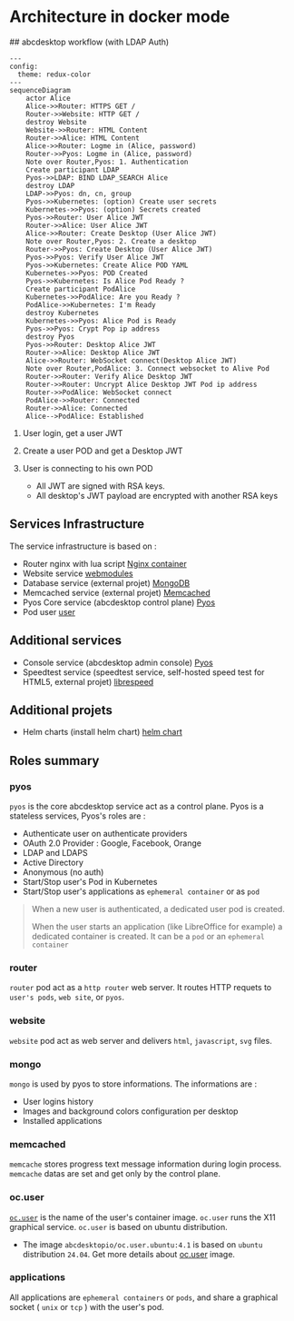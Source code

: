 # Architecture in docker mode


## abcdesktop workflow (with LDAP Auth)

``` mermaid
---
config:
  theme: redux-color
---
sequenceDiagram
    actor Alice
    Alice->>Router: HTTPS GET /
    Router->>Website: HTTP GET /
    destroy Website
    Website->>Router: HTML Content
    Router->>Alice: HTML Content
    Alice->>Router: Logme in (Alice, password)
    Router->>Pyos: Logme in (Alice, password)
    Note over Router,Pyos: 1. Authentication
    Create participant LDAP
    Pyos->>LDAP: BIND LDAP_SEARCH Alice
    destroy LDAP
    LDAP->>Pyos: dn, cn, group
    Pyos->>Kubernetes: (option) Create user secrets
    Kubernetes->>Pyos: (option) Secrets created
    Pyos->>Router: User Alice JWT
    Router->>Alice: User Alice JWT
    Alice->>Router: Create Desktop (User Alice JWT)
    Note over Router,Pyos: 2. Create a desktop
    Router->>Pyos: Create Desktop (User Alice JWT)
    Pyos->>Pyos: Verify User Alice JWT
    Pyos->>Kubernetes: Create Alice POD YAML
    Kubernetes->>Pyos: POD Created
    Pyos->>Kubernetes: Is Alice Pod Ready ?
    Create participant PodAlice
    Kubernetes->>PodAlice: Are you Ready ?
    PodAlice->>Kubernetes: I'm Ready
    destroy Kubernetes
    Kubernetes->>Pyos: Alice Pod is Ready
    Pyos->>Pyos: Crypt Pop ip address
    destroy Pyos
    Pyos->>Router: Desktop Alice JWT
    Router->>Alice: Desktop Alice JWT
    Alice->>Router: WebSocket connect(Desktop Alice JWT)
    Note over Router,PodAlice: 3. Connect websocket to Alive Pod
    Router->>Router: Verify Alice Desktop JWT
    Router->>Router: Uncrypt Alice Desktop JWT Pod ip address
    Router->>PodAlice: WebSocket connect
    PodAlice->>Router: Connected
    Router->>Alice: Connected
    Alice-->PodAlice: Established

```


1. User login, get a user JWT
2. Create a user POD and get a Desktop JWT
3. User is connecting to his own POD

	- All JWT are signed with RSA keys. 
	- All desktop's JWT payload are encrypted with another RSA keys

## Services Infrastructure

The service infrastructure is based on :

- Router nginx with lua script [Nginx container](/core/nginx)
- Website service [webmodules](https://github.com/abcdesktopio/webmodules)
- Database service (external projet) [MongoDB](/core/mongodb/)
- Memcached service (external projet) [Memcached](/core/memcached/)
- Pyos Core service (abcdesktop control plane) [Pyos](/core/pyos/)
- Pod user [user](/core/user)

## Additional services

- Console service (abcdesktop admin console) [Pyos](/core/pyos/)
- Speedtest service (speedtest service, self-hosted speed test for HTML5, external projet) [librespeed](https://github.com/librespeed/speedtest)

## Additional projets

- Helm charts (install helm chart) [helm chart](https://artifacthub.io/packages/helm/abcdesktop/abcdesktop)


## Roles summary

### pyos

`pyos` is the core abcdesktop service act as a control plane. Pyos is a stateless services, Pyos's roles are :

- Authenticate user on authenticate providers
 - OAuth 2.0 Provider : Google, Facebook, Orange
 - LDAP and LDAPS
 - Active Directory
 - Anonymous (no auth)
- Start/Stop user's Pod in Kubernetes 
- Start/Stop user's applications as `ephemeral container` or as `pod`

> When a new user is authenticated, a dedicated user pod is created.
> 
> When the user starts an application (like LibreOffice for example) a dedicated container is created. It can be a `pod` or an `ephemeral container`


### router

`router` pod act as a `http router` web server. It routes HTTP requets to `user's pods`, `web site`, or `pyos`.

### website

`website` pod act as web server and delivers `html`, `javascript`, `svg` files. 

### mongo

`mongo` is used by pyos to store informations. 
The informations are :

- User logins history
- Images and background colors configuration per desktop
- Installed applications 


### memcached

`memcache` stores progress text message information during login process. `memcache` datas are set and get only by the control plane.


### oc.user

[`oc.user`](https://github.com/abcdesktopio/oc.user) is the name of the user's container image. `oc.user` runs the X11 graphical service. `oc.user` is based on ubuntu distribution. 

* The image `abcdesktopio/oc.user.ubuntu:4.1` is based on `ubuntu` distribution `24.04`. Get more details about [oc.user](https://github.com/abcdesktopio/oc.user) image.


### applications

All applications are `ephemeral containers` or `pods`, and share a graphical socket ( `unix` or `tcp` ) with the user's pod. 
